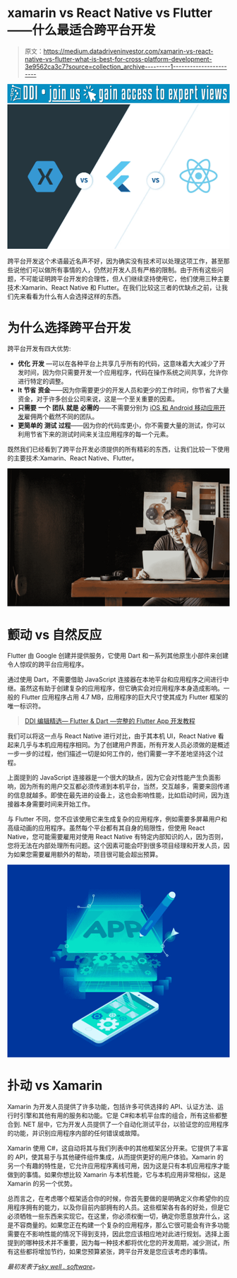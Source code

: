 # xamarin vs React Native vs Flutter——什么最适合跨平台开发

> 原文：<https://medium.datadriveninvestor.com/xamarin-vs-react-native-vs-flutter-what-is-best-for-cross-platform-development-3e9562ca3c7?source=collection_archive---------1----------------------->

[![](img/66f0b8c107c396f2c52957f8431bdc30.png)](http://www.track.datadriveninvestor.com/J12U)![](img/e9d1786d9fd7bafd22e2a03c83b4d2bf.png)

跨平台开发这个术语最近名声不好，因为确实没有技术可以处理这项工作，甚至那些说他们可以做所有事情的人，仍然对开发人员有严格的限制。由于所有这些问题，不可能证明跨平台开发的合理性，但人们继续坚持使用它，他们使用三种主要技术:Xamarin、React Native 和 Flutter。在我们比较这三者的优缺点之前，让我们先来看看为什么有人会选择这样的东西。

# 为什么选择跨平台开发

跨平台开发有四大优势:

*   **优化** **开发** —可以在各种平台上共享几乎所有的代码，这意味着大大减少了开发时间，因为你只需要开发一个应用程序，代码在操作系统之间共享，允许你进行特定的调整。
*   **It** **节省** **资金**——因为你需要更少的开发人员和更少的工作时间，你节省了大量资金，对于许多创业公司来说，这是一个至关重要的因素。
*   **只需要** **一个** **团队** **就是** **必需的**——不需要分别为 [iOS 和 Android 移动应用开发](https://skywell.software/mobile-app-development/)雇佣两个截然不同的团队。
*   **更简单的** **测试** **过程**——因为你的代码库更小，你不需要大量的测试，你可以利用节省下来的测试时间来关注应用程序的每一个元素。

既然我们已经看到了跨平台开发必须提供的所有精彩的东西，让我们比较一下使用的主要技术:Xamarin、React Native、Flutter。

![](img/e4eb8cb9a1999b94cf6bbb7536d37b71.png)

# 颤动 vs 自然反应

Flutter 由 Google 创建并提供服务，它使用 Dart 和一系列其他原生小部件来创建令人惊叹的跨平台应用程序。

通过使用 Dart，不需要借助 JavaScript 连接器在本地平台和应用程序之间进行中继。虽然这有助于创建复杂的应用程序，但它确实会对应用程序本身造成影响。一般的 Flutter 应用程序占用 4.7 MB，应用程序的巨大尺寸使其成为 Flutter 框架的唯一标识符。

> [DDI 编辑精选— Flutter & Dart —完整的 Flutter App 开发教程](http://go.datadriveninvestor.com/flutter2/matf)

我们可以将这一点与 React Native 进行对比，由于其本机 UI，React Native 看起来几乎与本机应用程序相同。为了创建用户界面，所有开发人员必须做的是概述一步一步的过程，他们描述一切是如何工作的，他们需要一字不差地坚持这个过程。

上面提到的 JavaScript 连接器是一个很大的缺点，因为它会对性能产生负面影响，因为所有的用户交互都必须传递到本机平台，当然，交互越多，需要来回传递的信息就越多。即使在最先进的设备上，这也会影响性能，比如启动时间，因为连接器本身需要时间来开始工作。

与 Flutter 不同，您不应该使用它来生成复杂的应用程序，例如需要多屏幕用户和高级动画的应用程序。虽然每个平台都有其自身的局限性，但使用 React Native，您可能需要雇用对使用 React Native 有特定内部知识的人，因为否则，您将无法在内部处理所有问题。这个因素可能会吓到很多项目经理和开发人员，因为如果您需要雇用额外的帮助，项目很可能会超出预算。

![](img/ef32e74fd326ffd2fa6894ad7ed1b5b2.png)

# 扑动 vs Xamarin

Xamarin 为开发人员提供了许多功能，包括许多可供选择的 API、认证方法、运行时引擎和其他有用的服务和功能。它是 C#和本机平台库的组合，所有这些都整合到. NET 层中，它为开发人员提供了一个自动化测试平台，以验证您的应用程序的功能，并识别应用程序内部的任何错误或故障。

Xamarin 使用 C#，这自动将其与我们列表中的其他框架区分开来。它提供了丰富的 API，使其易于与其他硬件组件集成，从而提供更好的用户体验。Xamarin 的另一个有趣的特性是，它允许应用程序离线可用，因为这是只有本机应用程序才能做到的事情。如果你想比较 Xamarin 与本机性能，它与本机应用非常相似，这是 Xamarin 的另一个优势。

总而言之，在考虑哪个框架适合你的时候，你首先要做的是明确定义你希望你的应用程序拥有的能力，以及你目前内部拥有的人员。这些框架各有各的好处，但是它必须牺牲一些东西来实现它。在这里，你必须权衡一切，确定你愿意放弃什么，这是不容商量的。如果您正在构建一个复杂的应用程序，那么它很可能会有许多功能需要在不影响性能的情况下得到支持，因此您应该相应地对此进行规划。选择上面提到的哪种技术并不重要，因为每一种技术都将优化您的开发周期，减少测试，所有这些都将增加节约，如果您预算紧张，跨平台开发是您应该考虑的事情。

*最初发表于*[*sky well . software*](https://skywell.software/blog/xamarin-vs-react-native-vs-flutter-what-is-best-for-cross-platform-development/)*。*